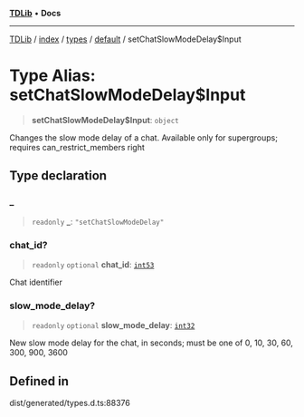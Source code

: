 [**TDLib**](../../../../../../README.md) • **Docs**

***

[TDLib](../../../../../../modules.md) / [index](../../../../../README.md) / [types](../../../README.md) / [default](../README.md) / setChatSlowModeDelay$Input

# Type Alias: setChatSlowModeDelay$Input

> **setChatSlowModeDelay$Input**: `object`

Changes the slow mode delay of a chat. Available only for supergroups; requires can_restrict_members right

## Type declaration

### \_

> `readonly` **\_**: `"setChatSlowModeDelay"`

### chat\_id?

> `readonly` `optional` **chat\_id**: [`int53`](int53.md)

Chat identifier

### slow\_mode\_delay?

> `readonly` `optional` **slow\_mode\_delay**: [`int32`](int32.md)

New slow mode delay for the chat, in seconds; must be one of 0, 10, 30, 60, 300, 900, 3600

## Defined in

dist/generated/types.d.ts:88376
